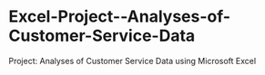 # Excel-Project--Analyses-of-Customer-Service-Data
Project: Analyses of Customer Service Data using Microsoft Excel
